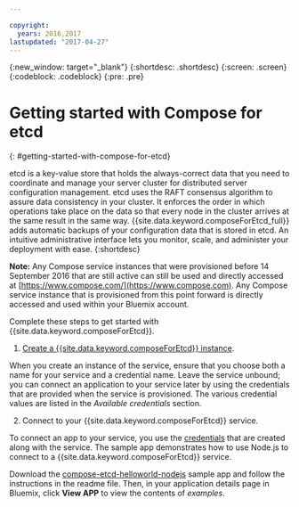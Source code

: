 ```yaml
---

copyright:
  years: 2016,2017
lastupdated: "2017-04-27"
---
```


{:new_window: target="_blank"}
{:shortdesc: .shortdesc}
{:screen: .screen}
{:codeblock: .codeblock}
{:pre: .pre}

# Getting started with Compose for etcd
{: #getting-started-with-compose-for-etcd}

etcd is a key-value store that holds the always-correct data that you need to coordinate and manage your server cluster for distributed server configuration management. etcd uses the RAFT consensus algorithm to assure data consistency in your cluster. It  enforces the order in which operations take place on the data so that every node in the cluster arrives at the same result in the same way. {{site.data.keyword.composeForEtcd_full}} adds automatic backups of your configuration data that is stored in etcd. An intuitive administrative interface lets you monitor, scale, and administer your deployment with ease.
{:shortdesc}

**Note:** Any Compose service instances that were provisioned before 14 September 2016 that are still active can still be used and directly accessed at [https://www.compose.com/](https://www.compose.com). Any Compose service instance that is provisioned from this point forward is directly accessed and used within your Bluemix account.

Complete these steps to get started with {{site.data.keyword.composeForEtcd}}.

1. [Create a {{site.data.keyword.composeForEtcd}} instance](https://console.ng.bluemix.net/catalog/services/compose-for-etcd/).

  When you create an instance of the service, ensure that you choose both a name for your service and a credential name. Leave the service unbound; you can connect an application to your service later by using the credentials that are provided when the service is provisioned. The various credential values are listed in the *Available credentials* section.

2. Connect to your {{site.data.keyword.composeForEtcd}} service.

To connect an app to your service, you use the [credentials](./credentials.html) that are created along with the service. The sample app demonstrates how to use Node.js to connect to a {{site.data.keyword.composeForEtcd}} service.

Download the [compose-etcd-helloworld-nodejs](https://github.com/IBM-Bluemix/compose-etcd-helloworld-nodejs) sample app and follow the instructions in the readme file. Then, in your application details page in Bluemix, click **View APP** to view the contents of _examples_.
